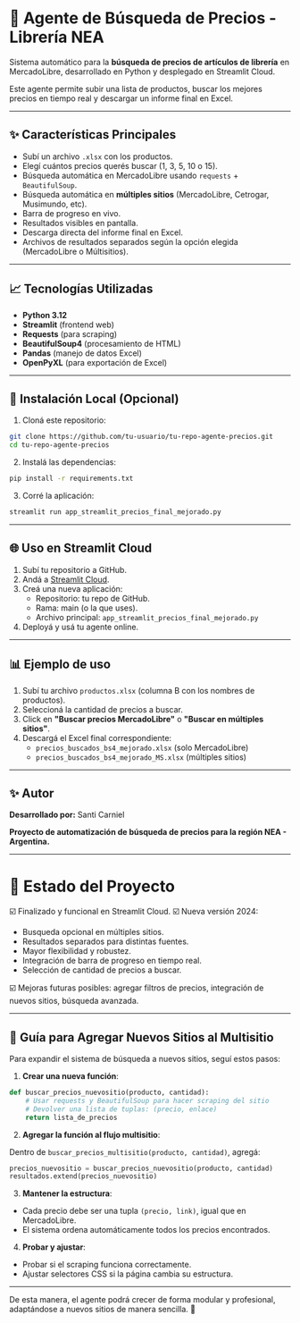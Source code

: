 # 🔎 Agente de Búsqueda de Precios - Librería NEA

Sistema automático para la **búsqueda de precios de artículos de librería** en MercadoLibre, desarrollado en Python y desplegado en Streamlit Cloud.

Este agente permite subir una lista de productos, buscar los mejores precios en tiempo real y descargar un informe final en Excel.

---

## ✨ Características Principales

- Subí un archivo `.xlsx` con los productos.
- Elegí cuántos precios querés buscar (1, 3, 5, 10 o 15).
- Búsqueda automática en MercadoLibre usando `requests` + `BeautifulSoup`.
- Búsqueda automática en **múltiples sitios** (MercadoLibre, Cetrogar, Musimundo, etc).
- Barra de progreso en vivo.
- Resultados visibles en pantalla.
- Descarga directa del informe final en Excel.
- Archivos de resultados separados según la opción elegida (MercadoLibre o Múltisitios).

---

## 📈 Tecnologías Utilizadas

- **Python 3.12**
- **Streamlit** (frontend web)
- **Requests** (para scraping)
- **BeautifulSoup4** (procesamiento de HTML)
- **Pandas** (manejo de datos Excel)
- **OpenPyXL** (para exportación de Excel)

---

## 🔧 Instalación Local (Opcional)

1. Cloná este repositorio:

```bash
git clone https://github.com/tu-usuario/tu-repo-agente-precios.git
cd tu-repo-agente-precios
```

2. Instalá las dependencias:

```bash
pip install -r requirements.txt
```

3. Corré la aplicación:

```bash
streamlit run app_streamlit_precios_final_mejorado.py
```

---

## 🌐 Uso en Streamlit Cloud

1. Subí tu repositorio a GitHub.
2. Andá a [Streamlit Cloud](https://streamlit.io/cloud).
3. Creá una nueva aplicación:
   - Repositorio: tu repo de GitHub.
   - Rama: main (o la que uses).
   - Archivo principal: `app_streamlit_precios_final_mejorado.py`
4. Deployá y usá tu agente online.

---

## 📊 Ejemplo de uso

1. Subí tu archivo `productos.xlsx` (columna B con los nombres de productos).
2. Seleccioná la cantidad de precios a buscar.
3. Click en **"Buscar precios MercadoLibre"** o **"Buscar en múltiples sitios"**.
4. Descargá el Excel final correspondiente:
   - `precios_buscados_bs4_mejorado.xlsx` (solo MercadoLibre)
   - `precios_buscados_bs4_mejorado_MS.xlsx` (múltiples sitios)

---

## ✨ Autor

**Desarrollado por:** Santi Carniel

**Proyecto de automatización de búsqueda de precios para la región NEA - Argentina.**

---

# 🚀 Estado del Proyecto

☑️ Finalizado y funcional en Streamlit Cloud.
☑️ Nueva versión 2024:
- Busqueda opcional en múltiples sitios.
- Resultados separados para distintas fuentes.
- Mayor flexibilidad y robustez.
- Integración de barra de progreso en tiempo real.
- Selección de cantidad de precios a buscar.

☑️ Mejoras futuras posibles: agregar filtros de precios, integración de nuevos sitios, búsqueda avanzada.

---

## 📅 Guía para Agregar Nuevos Sitios al Multisitio

Para expandir el sistema de búsqueda a nuevos sitios, seguí estos pasos:

1. **Crear una nueva función**:

```python
def buscar_precios_nuevositio(producto, cantidad):
    # Usar requests y BeautifulSoup para hacer scraping del sitio
    # Devolver una lista de tuplas: (precio, enlace)
    return lista_de_precios
```

2. **Agregar la función al flujo multisitio**:

Dentro de `buscar_precios_multisitio(producto, cantidad)`, agregá:

```python
precios_nuevositio = buscar_precios_nuevositio(producto, cantidad)
resultados.extend(precios_nuevositio)
```

3. **Mantener la estructura**:
- Cada precio debe ser una tupla `(precio, link)`, igual que en MercadoLibre.
- El sistema ordena automáticamente todos los precios encontrados.

4. **Probar y ajustar**:
- Probar si el scraping funciona correctamente.
- Ajustar selectores CSS si la página cambia su estructura.

---

De esta manera, el agente podrá crecer de forma modular y profesional, adaptándose a nuevos sitios de manera sencilla. 🚀
